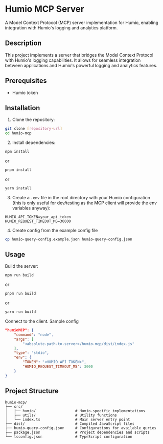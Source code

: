 # Humio MCP Server

A Model Context Protocol (MCP) server implementation for Humio, enabling integration with Humio's logging and analytics platform.

## Description

This project implements a server that bridges the Model Context Protocol with Humio's logging capabilities. It allows for seamless integration between applications and Humio's powerful logging and analytics features.

## Prerequisites

- Humio token

## Installation

1. Clone the repository:
```bash
git clone [repository-url]
cd humio-mcp
```

2. Install dependencies:
```bash
npm install
```
or
```bash
pnpm install
```
or
```bash
yarn install
```


3. Create a `.env` file in the root directory with your Humio configuration (this is only useful for dev/testing as the MCP client will provide the env variables anyway):
```env
HUMIO_API_TOKEN=your_api_token
HUMIO_REQUEST_TIMEOUT_MS=30000
```

4. Create config from the example config file

```sh
cp humio-query-config.example.json humio-query-config.json
```

## Usage

Build the server:
```bash
npm run build
```
or
```bash
pnpm run build
```
or
```bash
yarn run build
```

Connect to the client. Sample config

```json
"humioMCP": {
    "command": "node",
    "args": [
        "<absolute-path-to-server>/humio-mcp/dist/index.js"
    ],
    "type": "stdio",
    "env": {
        "TOKEN": "<HUMIO_API_TOKEN>",
        "HUMIO_REQUEST_TIMEOUT_MS": 3000
    }
}
```

## Project Structure

```
humio-mcp/
├── src/
│   ├── humio/                  # Humio-specific implementations
│   ├── utils/                  # Utility functions
│   └── index.ts                # Main server entry point
├── dist/                       # Compiled JavaScript files
├── humio-query-config.json     # Configurations for available quries
├── package.json                # Project dependencies and scripts
└── tsconfig.json               # TypeScript configuration
```
